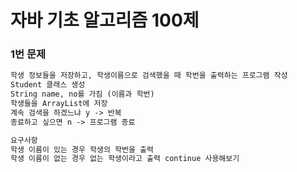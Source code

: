 # 자바 기초 알고리즘 100제

### 1번 문제
```txt
학생 정보들을 저장하고, 학생이름으로 검색했을 때 학번을 출력하는 프로그램 작성
Student 클래스 생성
String name, no를 가짐 (이름과 학번)
학생들을 ArrayList에 저장
계속 검색을 하겠느냐 y -> 반복
종료하고 싶으면 n -> 프로그램 종료

요구사항
학생 이름이 있는 경우 학생의 학번을 출력
학생 이름이 없는 경우 없는 학생이라고 출력 continue 사용해보기
```